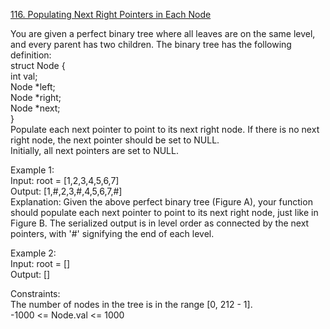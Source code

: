 [116. Populating Next Right Pointers in Each Node](https://leetcode.com/problems/populating-next-right-pointers-in-each-node/)




You are given a perfect binary tree where all leaves are on the same level, and every parent has two children. The binary tree has the following definition:         
struct Node {           
  int val;            
  Node *left;           
  Node *right;          
  Node *next;           
}         
Populate each next pointer to point to its next right node. If there is no next right node, the next pointer should be set to NULL.             
Initially, all next pointers are set to NULL.              

Example 1:                   
Input: root = [1,2,3,4,5,6,7]          
Output: [1,#,2,3,#,4,5,6,7,#]            
Explanation: Given the above perfect binary tree (Figure A), your function should populate each next pointer to point to its next right node, just like in Figure B. The serialized output is in level order as connected by the next pointers, with '#' signifying the end of each level.               

Example 2:            
Input: root = []             
Output: []                
 
Constraints:             
The number of nodes in the tree is in the range [0, 212 - 1].            
-1000 <= Node.val <= 1000             


